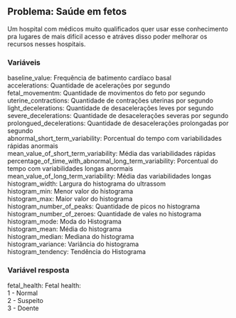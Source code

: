 ## Problema: Saúde em fetos

Um hospital com médicos muito qualificados quer usar esse conhecimento pra lugares de mais difícil acesso e atráves disso poder melhorar os recursos nesses hospitais.

### Variáveis

baseline_value: Frequência de batimento cardíaco basal </br>
accelerations: Quantidade de acelerações por segundo </br>
fetal_movementm: Quantidade de movimentos do feto por segundo </br>
uterine_contractions: Quantidade de contrações uterinas por segundo </br>
light_decelerations: Quantidade de desacelerações leves por segundo </br>
severe_decelerations: Quantidade de desacelerações severas por segundo </br>
prolongued_decelerations: Quantidade de desacelerações prolongadas por segundo </br>
abnormal_short_term_variability: Porcentual do tempo com variabilidades rápidas anormais </br>
mean_value_of_short_term_variability: Média das variabilidades rápidas </br>
percentage_of_time_with_abnormal_long_term_variability: Porcentual do tempo com variabilidades longas anormais </br>
mean_value_of_long_term_variability: Média das variabilidades longas </br>
histogram_width: Largura do histograma do ultrassom </br>
histogram_min: Menor valor do histograma </br>
histogram_max: Maior valor do histograma </br>
histogram_number_of_peaks: Quantidade de picos no histograma </br>
histogram_number_of_zeroes: Quantidade de vales no histograma </br>
histogram_mode: Moda do Histograma </br>
histogram_mean: Média do histograma </br>
histogram_median: Mediana do histograma </br>
histogram_variance: Variância do histograma </br>
histogram_tendency: Tendência do Histograma </br>

### Variável resposta
fetal_health: Fetal health: </br>
1 - Normal </br>
2 - Suspeito </br>
3 - Doente </br>
